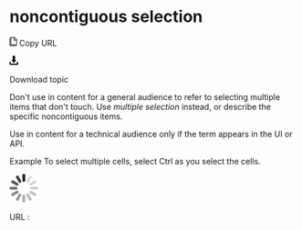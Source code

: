 # noncontiguous selection

![Copy URL](media/noncontiguous-selection/Copy.png)
Copy URL

![Download](media/noncontiguous-selection/Download.png)

Download topic

Don't use in content for a general audience to refer to selecting multiple items that don't touch. Use *multiple selection* instead, or describe the specific noncontiguous items. 

Use in content for a technical audience only if the term appears in the UI or API. 

Example To select multiple cells, select Ctrl as you select the cells. 

![In progress](media/noncontiguous-selection/activity-large.gif)

URL :
